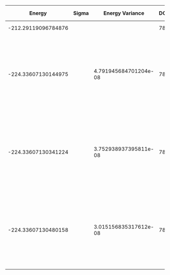 | Energy              | Sigma | Energy Variance       | DOF | Method                                                                                                     | Data Repository |
| ------------------- | ----- | --------------------- | --- | ---------------------------------------------------------------------------------------------------------- | --------------- |
| -212.29119096784876 |       |                       | 78  | Mean field energy                                                                                          |                 |
| -224.33607130144975 |       | 4.791945684701204e-08 | 78  | DMRG (bond dimension 310) using fork tensor product states with U(1) symmetries for charge and spin sector |                 |
| -224.33607130341224 |       | 3.752938937395811e-08 | 78  | DMRG (bond dimension 330) using fork tensor product states with U(1) symmetries for charge and spin sector |                 |
| -224.33607130480158 |       | 3.015156835317612e-08 | 78  | DMRG (bond dimension 350) using fork tensor product states with U(1) symmetries for charge and spin sector |                 |
